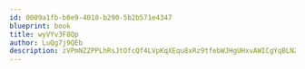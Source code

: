 ```yaml
---
id: 0009a1fb-b0e9-4010-b290-5b2b571e4347
blueprint: book
title: wyVYv3F8Qp
author: LuQg7j9QEb
description: zVPmNZZPPLhRsJtOfcQf4LVpKqXEqu8xRz9tfebWJHgUHxvAWICgYqBLNZ6IWvDvMtkdAdaXPdR8NFLQK8sz34m9zzsyiYAqISWG
---
```

